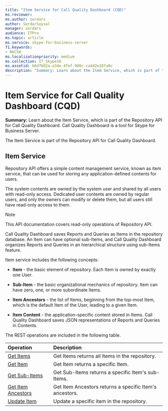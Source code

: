 ```yaml
---
title: "Item Service for Call Quality Dashboard (CQD)"
ms.reviewer: 
ms.author: serdars
author: SerdarSoysal
manager: serdars
audience: ITPro
ms.topic: article
ms.service: skype-for-business-server
f1.keywords:
- NOCSH
ms.localizationpriority: medium
ms.collection: IT_Skype16
ms.assetid: b6d7b02a-a34e-4fef-986c-ca442e18fa0c
description: "Summary: Learn about the Item Service, which is part of the Repository API for Call Quality Dashboard. Call Quality Dashboard is a tool for Skype for Business Server."
---
```


# Item Service for Call Quality Dashboard (CQD)
 
**Summary:** Learn about the Item Service, which is part of the Repository API for Call Quality Dashboard. Call Quality Dashboard is a tool for Skype for Business Server.
  
The Item Service is part of the Repository API for Call Quality Dashboard.
  
## Item Service

Repository API offers a simple content management service, known as item service, that can be used for storing any application-defined contents for users. 
  
The system contents are owned by the system user and shared by all users with read-only access. Dedicated user contents are owned by regular users, and only the owners can modify or delete them, but all users still have read-only access to them.
  
> [!NOTE]
> This API documentation covers read-only operations of Repository API. 
  
Call Quality Dashboard saves Reports and Queries as Items in the repository database. An Item can have optional sub-Items, and Call Quality Dashboard organizes Reports and Queries in an hierarchical structure using sub-Items feature.
  
Item service includes the following concepts:
  
- **Item** - the basic element of repository. Each Item is owned by exactly one User.
    
- **Sub-Item** - the basic organizational mechanics of repository. Item can have zero, one, or more subordinate Items.
    
- **Item Ancestors** - the list of Items, beginning from the top-most Item, which is the default Item of the User, leading to a given Item.
    
- **Item Content** - the application-specific content stored in Items. Call Quality Dashboard saves JSON representations of Reports and Queries in Contents.
    
The REST operations are included in the following table.
  

|**Operation**|**Description**|
|:-----|:-----|
|[Get Items](get-items.md) <br/> |Get Items returns all Items in the repository.  <br/> |
|[Get Item](get-item.md) <br/> |Get Item returns a specific Item.  <br/> |
|[Get Sub-Items](get-sub-items.md) <br/> |Get Sub-Items returns a specific Item's sub-Items.  <br/> |
|[Get Item Ancestors](get-item-ancestors.md) <br/> |Get Item Ancestors returns a specific Item's ancestors.  <br/> |
|[Update Item](update-item.md) <br/> |Update a specific item in the repository.  <br/> |
   

